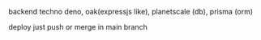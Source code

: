 backend techno deno, oak(expressjs like), planetscale (db), prisma (orm)

deploy
just push or merge in main branch
